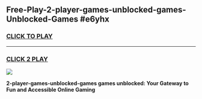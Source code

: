 
## Free-Play-2-player-games-unblocked-games-Unblocked-Games #e6yhx
<h3>
<a href="https://news.freeplayer.one?title=2-player-games-unblocked-games&ref=8M">CLICK TO PLAY</a></h3>
<hr>

<h3>
<a href="https://news.freeplayer.one?title=2-player-games-unblocked-games&ref=8M">CLICK 2 PLAY</a>
  
</h3>

<a href="https://news.freeplayer.one?title=2-player-games-unblocked-games&ref=8M"><img src="https://clearcache.store/games.png"></a>


**2-player-games-unblocked-games games unblocked: Your Gateway to Fun and Accessible Online Gaming**
